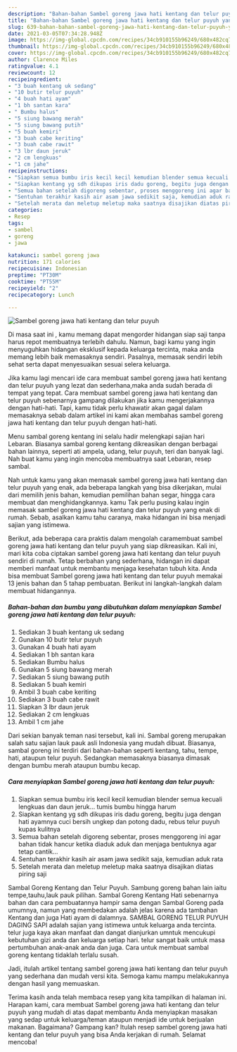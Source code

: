 ```yaml
---
description: "Bahan-bahan Sambel goreng jawa hati kentang dan telur puyuh yang enak Untuk Jualan"
title: "Bahan-bahan Sambel goreng jawa hati kentang dan telur puyuh yang enak Untuk Jualan"
slug: 639-bahan-bahan-sambel-goreng-jawa-hati-kentang-dan-telur-puyuh-yang-enak-untuk-jualan
date: 2021-03-05T07:34:28.948Z
image: https://img-global.cpcdn.com/recipes/34cb910155b96249/680x482cq70/sambel-goreng-jawa-hati-kentang-dan-telur-puyuh-foto-resep-utama.jpg
thumbnail: https://img-global.cpcdn.com/recipes/34cb910155b96249/680x482cq70/sambel-goreng-jawa-hati-kentang-dan-telur-puyuh-foto-resep-utama.jpg
cover: https://img-global.cpcdn.com/recipes/34cb910155b96249/680x482cq70/sambel-goreng-jawa-hati-kentang-dan-telur-puyuh-foto-resep-utama.jpg
author: Clarence Miles
ratingvalue: 4.1
reviewcount: 12
recipeingredient:
- "3 buah kentang uk sedang"
- "10 butir telur puyuh"
- "4 buah hati ayam"
- "1 bh santan kara"
- " Bumbu halus"
- "5 siung bawang merah"
- "5 siung bawang putih"
- "5 buah kemiri"
- "3 buah cabe keriting"
- "3 buah cabe rawit"
- "3 lbr daun jeruk"
- "2 cm lengkuas"
- "1 cm jahe"
recipeinstructions:
- "Siapkan semua bumbu iris kecil kecil kemudian blender semua kecuali lengkuas dan daun jeruk... tumis bumbu hingga harum"
- "Siapkan kentang yg sdh dikupas iris dadu goreng, begitu juga dengan hati ayamnya cuci bersih ungkep dan potong dadu, rebus telur puyuh kupas kulitnya"
- "Semua bahan setelah digoreng sebentar, proses menggoreng ini agar bahan tidak hancur ketika diaduk aduk dan menjaga bentuknya agar tetap cantik..."
- "Sentuhan terakhir kasih air asam jawa sedikit saja, kemudian aduk rata"
- "Setelah merata dan meletup meletup maka saatnya disajikan diatas piring saji"
categories:
- Resep
tags:
- sambel
- goreng
- jawa

katakunci: sambel goreng jawa 
nutrition: 171 calories
recipecuisine: Indonesian
preptime: "PT30M"
cooktime: "PT55M"
recipeyield: "2"
recipecategory: Lunch

---
```



![Sambel goreng jawa hati kentang dan telur puyuh](https://img-global.cpcdn.com/recipes/34cb910155b96249/680x482cq70/sambel-goreng-jawa-hati-kentang-dan-telur-puyuh-foto-resep-utama.jpg)

Di masa  saat ini , kamu memang dapat mengorder hidangan siap saji tanpa harus repot membuatnya terlebih dahulu. Namun, bagi kamu yang ingin menyuguhkan hidangan eksklusif kepada keluarga tercinta, maka anda memang lebih baik memasaknya sendiri. Pasalnya, memasak sendiri lebih sehat serta dapat menyesuaikan sesuai selera keluarga.

Jika kamu lagi mencari ide cara membuat sambel goreng jawa hati kentang dan telur puyuh yang lezat dan sederhana,maka anda sudah berada di tempat yang tepat. Cara membuat sambel goreng jawa hati kentang dan telur puyuh  sebenarnya gampang dilakukan jika kamu mengerjakannya dengan hati-hati. Tapi, kamu tidak perlu khawatir akan gagal dalam memasaknya 
sebab dalam artikel ini kami akan membahas sambel goreng jawa hati kentang dan telur puyuh dengan hati-hati.  

Menu sambal goreng kentang ini selalu hadir melengkapi sajian hari Lebaran. Biasanya sambal goreng kentang dikreasikan dengan berbagai bahan lainnya, seperti ati ampela, udang, telur puyuh, teri dan banyak lagi. Nah buat kamu yang ingin mencoba membuatnya saat Lebaran, resep sambal.

Nah untuk kamu yang akan memasak sambel goreng jawa hati kentang dan telur puyuh yang enak, ada beberapa langkah yang bisa dikerjakan, mulai dari memilih jenis bahan, kemudian pemilihan bahan segar, hingga cara membuat dan menghidangkannya. kamu Tak perlu pusing kalau ingin memasak sambel goreng jawa hati kentang dan telur puyuh yang enak di rumah. Sebab, asalkan kamu  tahu caranya, maka hidangan ini bisa menjadi sajian yang istimewa.

Berikut, ada beberapa cara praktis  dalam mengolah caramembuat sambel goreng jawa hati kentang dan telur puyuh yang siap dikreasikan. Kali ini, mari kita coba ciptakan sambel goreng jawa hati kentang dan telur puyuh sendiri di rumah. Tetap berbahan yang sederhana, hidangan ini dapat memberi manfaat untuk membantu menjaga kesehatan tubuh kita. Anda bisa membuat Sambel goreng jawa hati kentang dan telur puyuh memakai 13 jenis bahan dan 5 tahap pembuatan. Berikut ini langkah-langkah dalam membuat hidangannya.

<!--inarticleads1-->

##### Bahan-bahan dan bumbu yang dibutuhkan dalam menyiapkan Sambel goreng jawa hati kentang dan telur puyuh:

1. Sediakan 3 buah kentang uk sedang
1. Gunakan 10 butir telur puyuh
1. Gunakan 4 buah hati ayam
1. Sediakan 1 bh santan kara
1. Sediakan  Bumbu halus
1. Gunakan 5 siung bawang merah
1. Sediakan 5 siung bawang putih
1. Sediakan 5 buah kemiri
1. Ambil 3 buah cabe keriting
1. Sediakan 3 buah cabe rawit
1. Siapkan 3 lbr daun jeruk
1. Sediakan 2 cm lengkuas
1. Ambil 1 cm jahe


Dari sekian banyak teman nasi tersebut, kali ini. Sambal goreng merupakan salah satu sajian lauk pauk asli Indonesia yang mudah dibuat. Biasanya, sambal goreng ini terdiri dari bahan-bahan seperti kentang, tahu, tempe, hati, ataupun telur puyuh. Sedangkan memasaknya biasanya dimasak dengan bumbu merah ataupun bumbu kecap. 

<!--inarticleads2-->

##### Cara menyiapkan Sambel goreng jawa hati kentang dan telur puyuh:

1. Siapkan semua bumbu iris kecil kecil kemudian blender semua kecuali lengkuas dan daun jeruk... tumis bumbu hingga harum
1. Siapkan kentang yg sdh dikupas iris dadu goreng, begitu juga dengan hati ayamnya cuci bersih ungkep dan potong dadu, rebus telur puyuh kupas kulitnya
1. Semua bahan setelah digoreng sebentar, proses menggoreng ini agar bahan tidak hancur ketika diaduk aduk dan menjaga bentuknya agar tetap cantik...
1. Sentuhan terakhir kasih air asam jawa sedikit saja, kemudian aduk rata
1. Setelah merata dan meletup meletup maka saatnya disajikan diatas piring saji


Sambal Goreng Kentang dan Telur Puyuh. Sambung goreng bahan lain iaitu tempe,tauhu,lauk pauk pilihan. Sambal Goreng Kentang Hati sebenarnya bahan dan cara pembuatannya hampir sama dengan Sambal Goreng pada umumnya, namun yang membedakan adalah jelas karena ada tambahan Kentang dan juga Hati ayam di dalamnya. SAMBAL GORENG TELUR PUYUH DAGING SAPI adalah sajian yang istimewa untuk keluarga anda tercinta. telur juga kaya akan manfaat dan dangat dianjurkan umntuk mencukupi kebutuhan gizi anda dan keluarga setiap hari. telur sangat baik untuk masa pertumbuhan anak-anak anda dan juga. Cara untuk membuat sambal goreng kentang tidaklah terlalu susah. 

Jadi, itulah artikel tentang  sambel goreng jawa hati kentang dan telur puyuh  yang sederhana dan mudah versi kita. Semoga kamu mampu melakukannya dengan hasil yang memuaskan. 

Terima kasih anda telah membaca resep yang kita tampilkan di halaman ini. Harapan kami, cara membuat  Sambel goreng jawa hati kentang dan telur puyuh yang mudah di atas dapat membantu Anda menyiapkan masakan yang sedap untuk keluarga/teman ataupun menjadi ide untuk berjualan makanan. Bagaimana? Gampang kan? Itulah resep sambel goreng jawa hati kentang dan telur puyuh yang bisa Anda kerjakan di rumah. Selamat mencoba!

